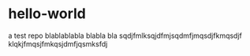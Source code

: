 # hello-world
a test repo
blablablabla blabla bla
sqdjfmlksqjdfmjsqdmfjmqsdjfkmqsdjf
klqkjfmqsjfmkqsjdmfjqsmksfdj
